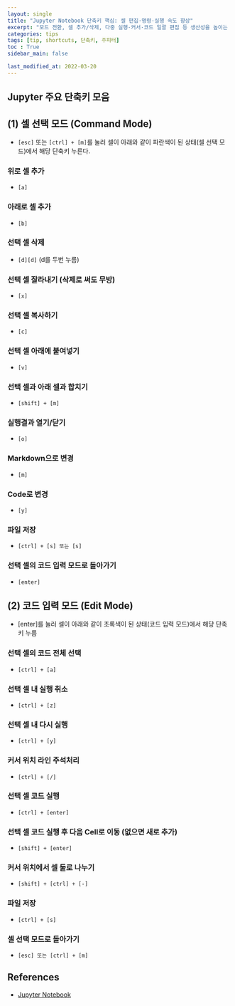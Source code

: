 ```yaml
---
layout: single
title: "Jupyter Notebook 단축키 핵심: 셀 편집·명령·실행 속도 향상"
excerpt: "모드 전환, 셀 추가/삭제, 다중 실행·커서·코드 일괄 편집 등 생산성을 높이는 필수·고급 단축키 정리"
categories: tips
tags: [tip, shortcuts, 단축키, 주피터]
toc : True
sidebar_main: false

last_modified_at: 2022-03-20
---
```


## Jupyter 주요 단축키 모음

## (1) 셀 선택 모드 (Command Mode)

- `[esc]` 또는 `[ctrl] + [m]`를 눌러 셀이 아래와 같이 파란색이 된 상태(셀 선택 모드)에서 해당 단축키 누른다.

### 위로 셀 추가

- `[a]`

### 아래로 셀 추가

- `[b]`

### 선택 셀 삭제

- `[d][d]` (d를 두번 누름)

### 선택 셀 잘라내기 (삭제로 써도 무방)

- `[x]`

### 선택 셀 복사하기 

- `[c]` 

### 선택 셀 아래에 붙여넣기

- `[v]`

### 선택 셀과 아래 셀과 합치기

- `[shift] + [m]`

### 실행결과 열기/닫기

- `[o]`

### Markdown으로 변경

- `[m]`

### Code로 변경

- `[y]`

### 파일 저장

- `[ctrl] + [s] 또는 [s]`



### 선택 셀의 코드 입력 모드로 돌아가기

- `[enter]`


## (2) 코드 입력 모드 (Edit Mode)

- [enter]를 눌러 셀이 아래와 같이 초록색이 된 상태(코드 입력 모드)에서 해당 단축키 누름


### 선택 셀의 코드 전체 선택

- `[ctrl] + [a]`

### 선택 셀 내 실행 취소

- `[ctrl] + [z]`

### 선택 셀 내 다시 실행

- `[ctrl] + [y]`

### 커서 위치 라인 주석처리

- `[ctrl] + [/]`

### 선택 셀 코드 실행

- `[ctrl] + [enter]`

### 선택 셀 코드 실행 후 다음 Cell로 이동 (없으면 새로 추가)

- `[shift] + [enter]`

### 커서 위치에서 셀 둘로 나누기

- `[shift] + [ctrl] + [-]`

### 파일 저장

- `[ctrl] + [s]`

### 셀 선택 모드로 돌아가기

- `[esc] 또는 [ctrl] + [m]`


## References

- [Jupyter Notebook](https://jupyter-notebook.readthedocs.io/en/stable/)